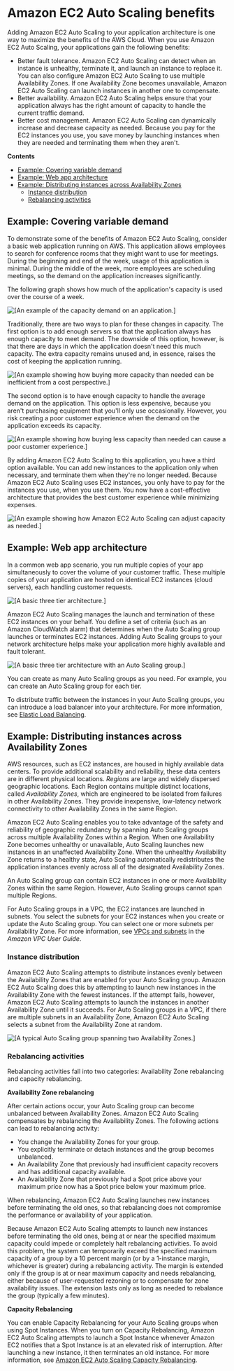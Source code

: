 # Amazon EC2 Auto Scaling benefits<a name="auto-scaling-benefits"></a>

Adding Amazon EC2 Auto Scaling to your application architecture is one way to maximize the benefits of the AWS Cloud\. When you use Amazon EC2 Auto Scaling, your applications gain the following benefits:
+ Better fault tolerance\. Amazon EC2 Auto Scaling can detect when an instance is unhealthy, terminate it, and launch an instance to replace it\. You can also configure Amazon EC2 Auto Scaling to use multiple Availability Zones\. If one Availability Zone becomes unavailable, Amazon EC2 Auto Scaling can launch instances in another one to compensate\.
+ Better availability\. Amazon EC2 Auto Scaling helps ensure that your application always has the right amount of capacity to handle the current traffic demand\. 
+ Better cost management\. Amazon EC2 Auto Scaling can dynamically increase and decrease capacity as needed\. Because you pay for the EC2 instances you use, you save money by launching instances when they are needed and terminating them when they aren't\.

**Contents**
+ [Example: Covering variable demand](#autoscaling-benefits-example)
+ [Example: Web app architecture](#autoscaling-design-example)
+ [Example: Distributing instances across Availability Zones](#arch-AutoScalingMultiAZ)
  + [Instance distribution](#AutoScalingBehavior.Rebalancing)
  + [Rebalancing activities](#AutoScalingBehavior.InstanceUsage)

## Example: Covering variable demand<a name="autoscaling-benefits-example"></a>

To demonstrate some of the benefits of Amazon EC2 Auto Scaling, consider a basic web application running on AWS\. This application allows employees to search for conference rooms that they might want to use for meetings\. During the beginning and end of the week, usage of this application is minimal\. During the middle of the week, more employees are scheduling meetings, so the demand on the application increases significantly\.

The following graph shows how much of the application's capacity is used over the course of a week\.

![\[An example of the capacity demand on an application.\]](http://docs.aws.amazon.com/autoscaling/ec2/userguide/images/capacity-example-diagram.png)

Traditionally, there are two ways to plan for these changes in capacity\. The first option is to add enough servers so that the application always has enough capacity to meet demand\. The downside of this option, however, is that there are days in which the application doesn't need this much capacity\. The extra capacity remains unused and, in essence, raises the cost of keeping the application running\.

![\[An example showing how buying more capacity than needed can be inefficient from a cost perspective.\]](http://docs.aws.amazon.com/autoscaling/ec2/userguide/images/capacity-example-over-diagram.png)

The second option is to have enough capacity to handle the average demand on the application\. This option is less expensive, because you aren't purchasing equipment that you'll only use occasionally\. However, you risk creating a poor customer experience when the demand on the application exceeds its capacity\.

![\[An example showing how buying less capacity than needed can cause a poor customer experience.\]](http://docs.aws.amazon.com/autoscaling/ec2/userguide/images/capacity-example-under-diagram.png)

By adding Amazon EC2 Auto Scaling to this application, you have a third option available\. You can add new instances to the application only when necessary, and terminate them when they're no longer needed\. Because Amazon EC2 Auto Scaling uses EC2 instances, you only have to pay for the instances you use, when you use them\. You now have a cost\-effective architecture that provides the best customer experience while minimizing expenses\.

![\[An example showing how Amazon EC2 Auto Scaling can adjust capacity as needed.\]](http://docs.aws.amazon.com/autoscaling/ec2/userguide/images/capacity-example-with-as-diagram.png)

## Example: Web app architecture<a name="autoscaling-design-example"></a>

In a common web app scenario, you run multiple copies of your app simultaneously to cover the volume of your customer traffic\. These multiple copies of your application are hosted on identical EC2 instances \(cloud servers\), each handling customer requests\.

![\[A basic three tier architecture.\]](http://docs.aws.amazon.com/autoscaling/ec2/userguide/images/sample-3-tier-architecture-diagram.png)

Amazon EC2 Auto Scaling manages the launch and termination of these EC2 instances on your behalf\. You define a set of criteria \(such as an Amazon CloudWatch alarm\) that determines when the Auto Scaling group launches or terminates EC2 instances\. Adding Auto Scaling groups to your network architecture helps make your application more highly available and fault tolerant\.

![\[A basic three tier architecture with an Auto Scaling group.\]](http://docs.aws.amazon.com/autoscaling/ec2/userguide/images/sample-3-tier-architecture-auto-scaling-diagram.png)

You can create as many Auto Scaling groups as you need\. For example, you can create an Auto Scaling group for each tier\.

To distribute traffic between the instances in your Auto Scaling groups, you can introduce a load balancer into your architecture\. For more information, see [Elastic Load Balancing](autoscaling-load-balancer.md)\.

## Example: Distributing instances across Availability Zones<a name="arch-AutoScalingMultiAZ"></a>

AWS resources, such as EC2 instances, are housed in highly available data centers\. To provide additional scalability and reliability, these data centers are in different physical locations\. *Regions* are large and widely dispersed geographic locations\. Each Region contains multiple distinct locations, called *Availability Zones*, which are engineered to be isolated from failures in other Availability Zones\. They provide inexpensive, low\-latency network connectivity to other Availability Zones in the same Region\.

Amazon EC2 Auto Scaling enables you to take advantage of the safety and reliability of geographic redundancy by spanning Auto Scaling groups across multiple Availability Zones within a Region\. When one Availability Zone becomes unhealthy or unavailable, Auto Scaling launches new instances in an unaffected Availability Zone\. When the unhealthy Availability Zone returns to a healthy state, Auto Scaling automatically redistributes the application instances evenly across all of the designated Availability Zones\.

An Auto Scaling group can contain EC2 instances in one or more Availability Zones within the same Region\. However, Auto Scaling groups cannot span multiple Regions\.

For Auto Scaling groups in a VPC, the EC2 instances are launched in subnets\. You select the subnets for your EC2 instances when you create or update the Auto Scaling group\. You can select one or more subnets per Availability Zone\. For more information, see [VPCs and subnets](https://docs.aws.amazon.com/vpc/latest/userguide/VPC_Subnets.html) in the *Amazon VPC User Guide*\.

### Instance distribution<a name="AutoScalingBehavior.Rebalancing"></a>

Amazon EC2 Auto Scaling attempts to distribute instances evenly between the Availability Zones that are enabled for your Auto Scaling group\. Amazon EC2 Auto Scaling does this by attempting to launch new instances in the Availability Zone with the fewest instances\. If the attempt fails, however, Amazon EC2 Auto Scaling attempts to launch the instances in another Availability Zone until it succeeds\. For Auto Scaling groups in a VPC, if there are multiple subnets in an Availability Zone, Amazon EC2 Auto Scaling selects a subnet from the Availability Zone at random\.

![\[A typical Auto Scaling group spanning two Availability Zones.\]](http://docs.aws.amazon.com/autoscaling/ec2/userguide/images/sample-3-tier-architecture-with-azs-diagram.png)

### Rebalancing activities<a name="AutoScalingBehavior.InstanceUsage"></a>

Rebalancing activities fall into two categories: Availability Zone rebalancing and capacity rebalancing\.

**Availability Zone rebalancing**

After certain actions occur, your Auto Scaling group can become unbalanced between Availability Zones\. Amazon EC2 Auto Scaling compensates by rebalancing the Availability Zones\. The following actions can lead to rebalancing activity:
+ You change the Availability Zones for your group\.
+ You explicitly terminate or detach instances and the group becomes unbalanced\.
+ An Availability Zone that previously had insufficient capacity recovers and has additional capacity available\.
+ An Availability Zone that previously had a Spot price above your maximum price now has a Spot price below your maximum price\.

When rebalancing, Amazon EC2 Auto Scaling launches new instances before terminating the old ones, so that rebalancing does not compromise the performance or availability of your application\.

Because Amazon EC2 Auto Scaling attempts to launch new instances before terminating the old ones, being at or near the specified maximum capacity could impede or completely halt rebalancing activities\. To avoid this problem, the system can temporarily exceed the specified maximum capacity of a group by a 10 percent margin \(or by a 1\-instance margin, whichever is greater\) during a rebalancing activity\. The margin is extended only if the group is at or near maximum capacity and needs rebalancing, either because of user\-requested rezoning or to compensate for zone availability issues\. The extension lasts only as long as needed to rebalance the group \(typically a few minutes\)\.

**Capacity Rebalancing**

You can enable Capacity Rebalancing for your Auto Scaling groups when using Spot Instances\. When you turn on Capacity Rebalancing, Amazon EC2 Auto Scaling attempts to launch a Spot Instance whenever Amazon EC2 notifies that a Spot Instance is at an elevated risk of interruption\. After launching a new instance, it then terminates an old instance\. For more information, see [Amazon EC2 Auto Scaling Capacity Rebalancing](capacity-rebalance.md)\.